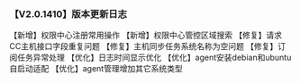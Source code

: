 ### 【V2.0.1410】版本更新日志

【新增】权限中心注册常用操作
【新增】权限中心管控区域搜索
【修复】请求CC主机接口字段重复问题
【修复】主机同步任务系统名称为空问题
【修复】订阅任务异常处理
【优化】日志时间显示优化
【优化】agent安装debian和ubuntu自启动适配
【优化】agent管理增加其它系统类型

